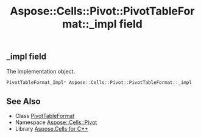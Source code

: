 ﻿---
title: Aspose::Cells::Pivot::PivotTableFormat::_impl field
linktitle: _impl
second_title: Aspose.Cells for C++ API Reference
description: 'Aspose::Cells::Pivot::PivotTableFormat::_impl field. The implementation object in C++.'
type: docs
weight: 900
url: /cpp/aspose.cells.pivot/pivottableformat/_impl/
---
## _impl field


The implementation object.

```cpp
PivotTableFormat_Impl* Aspose::Cells::Pivot::PivotTableFormat::_impl
```

## See Also

* Class [PivotTableFormat](../)
* Namespace [Aspose::Cells::Pivot](../../)
* Library [Aspose.Cells for C++](../../../)
